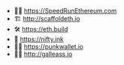- 🏃‍♀️ https://SpeedRunEthereum.com
- 🏗 http://scaffoldeth.io
- 🛠 https://eth.build
- 🎨 https://nifty.ink
- 🧑‍🎤 https://punkwallet.io
- 🏴‍☠️ http://galleass.io
